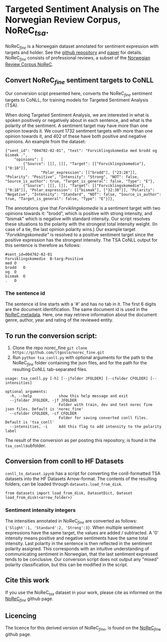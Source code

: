 # Targeted Sentiment Analysis on The Norwegian Review Corpus, NoReC<sub>*tsa*</sub>. 
NoReC<sub>*fine*</sub> is a Norwegain dataset annotated for sentiment expression with targets and holder. See the [github repository](https://github.com/ltgoslo/norec_fine) and [paper](https://www.aclweb.org/anthology/2020.lrec-1.618) for details.  
NoReC<sub>*fine*</sub> consists of professional reviews, a subset of the [Norwegian Review Corpus NoReC](https://github.com/ltgoslo/norec). 
## Convert NoReC<sub>*fine*</sub> sentiment targets to CoNLL

Our conversion scipt presented here, converts the NoReC<sub>*fine*</sub> sentiment targets to CoNLL, for training models for Targeted Sentiment Analysis (TSA).  

When doing Targeted Sentiment Analysis, we are interested in what is spoken positively or negatively about in each sentence, and what is the polarity of the sentiment. A sentiment target may have more than one opinion towards it. We count 1732 sentiment targets with more than one opinion towards it, and 402 of these have both positive and negative opinions. An example from the dataset: 

```
{"sent_id": "004702-02-01", "text": "Forviklingskomedie med brodd og bismak .", 
    "opinions": [
        {"Source": [[], []], "Target": [["Forviklingskomedie"], ["0:18"]], 
                "Polar_expression": [["brodd"], ["23:28"]], "Polarity": "Positive", "Intensity": "Strong", "NOT": false, "Source_is_author": true, "Target_is_general": false, "Type": "E"}, 
        {"Source": [[], []], "Target": [["Forviklingskomedie"], ["0:18"]], "Polar_expression": [["bismak"], ["32:38"]], "Polarity": "Negative", "Intensity": "Standard", "NOT": false, "Source_is_author": true, "Target_is_general": false, "Type": "E"}]},
```
The annotations give that *Forviklingskomedie* is a sentiment target with two opinions towards it: "brodd", which is positive with strong intensity, and "bismak" which is negative with standard intensity. Our script resolves these situations to the polarity with the strongest total intensity weight. (In case of a tie, the last opinion polarity wins.) Our example target *"Forviklingskomedie"* is resolved to a positive sentiment target since the  positive expression has the strongest intensity. The TSA CoNLL output for this sentence is therefore as follows:
```
#sent_id=004702-02-01
Forviklingskomedie	B-targ-Positive
med	O
brodd	O
og	O
bismak	O
.	O
```
### The sentence id
The sentence id line starts with a '#' and has no tab in it. The first 6 digits are the document identification. The same document id is used in the [NoReC metadata](https://github.com/ltgoslo/norec/tree/master/data). Here, one may retrieve information about the document genre, author, year and rating of the reviewed entity.


## To run the conversion script:
1. Clone the repo norec_fine
`git clone https://github.com/ltgoslo/norec_fine.git`
2. Run `python tsa_conll.py` with optional arguments for the path to the NoReC<sub>*fine*</sub> folder containing the json files, and for the path for the resulting CoNLL tab-separated files.  
```
usage: tsa_conll.py [-h] [--jfolder JFOLDER] [--cfolder CFOLDER] [--intensities]

optional arguments:
  -h, --help            show this help message and exit
  --jfolder JFOLDER, -jf JFOLDER
                        Folder with train, dev and test norec fine json files. Default is 'norec_fine'
  --cfolder CFOLDER, -cf CFOLDER
                        Folder for saving converted conll files. Default is 'tsa_conll'
  --intensities, -i     Add this flag to add intensity to the polarity label
```

The result of the conversion as per posting this repository, is found in the `tsa_conll`subfolder.

## Conversion from conll to HF Datasets
`conll_to_dataset.ipynb` has a script for converting the conll-formatted TSA datasets into the HF Datasets Arrow-format. The contents of the resulting folders, can be loaded through `datasets.load_from_disk`.
```
from datasets import load_from_disk, DatasetDict, Dataset
load_from_disk(<arrow_folder>)
```
### Sentiment intensity integers
The intensities annotated in NoReC<sub>*fine*</sub> are converted as follows: `{'Slight':1, 'Standard':2, 'Strong':3}`. When multiple sentiment expressions have the same target, the values are added / subtracted. A '0' intensity means positive and negative sentiments have the same total intensity. Last polarity in the sentence is then reflected in the sentiment polarity assigned. This corresponds with an intuitive understanding of communicating sentiment in Norwegian, that the last sentiment expressed tends to be conclusive. Our conversion script does not output any "mixed" polarity classification, but this can be modified in the script.

## Cite this work
If you use the NoReC<sub>*tsa*</sub> dataset in your work, please cite as informed on the [NoReC<sub>*fine*</sub>](https://github.com/ltgoslo/norec_fine#cite) github page.
## Licencing
The licence for this derived version of NoReC<sub>*fine*</sub>, is found on the [NoReC<sub>*fine*</sub>](https://github.com/ltgoslo/norec_fine#cite) github page.
